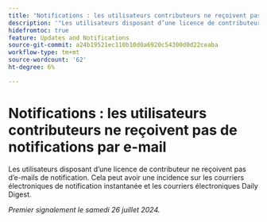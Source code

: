 ```yaml
---
title: "Notifications : les utilisateurs contributeurs ne reçoivent pas de notifications par e-mail"
description: '"Les utilisateurs disposant d’une licence de contributeur ne reçoivent pas d’e-mails de notification. Cela peut avoir une incidence sur les courriers électroniques de notification instantanée et les courriers électroniques Daily Digest.  »'
hidefromtoc: true
feature: Updates and Notifications
source-git-commit: a24b19521ec110b10d0a6920c54300d0d22ceaba
workflow-type: tm+mt
source-wordcount: '62'
ht-degree: 6%

---
```



# Notifications : les utilisateurs contributeurs ne reçoivent pas de notifications par e-mail

Les utilisateurs disposant d’une licence de contributeur ne reçoivent pas d’e-mails de notification. Cela peut avoir une incidence sur les courriers électroniques de notification instantanée et les courriers électroniques Daily Digest.

_Premier signalement le samedi 26 juillet 2024._
